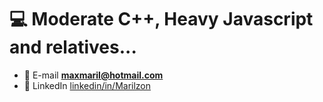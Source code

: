 # 💻 Moderate C++, Heavy Javascript and relatives...

- 💬 E-mail **maxmaril@hotmail.com**
- 📄 LinkedIn [linkedin/in/Marilzon](https://www.linkedin.com/in/marilzon/)
